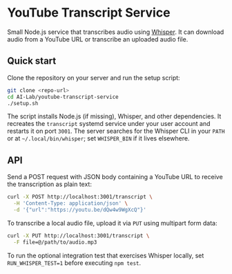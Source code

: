 # YouTube Transcript Service

Small Node.js service that transcribes audio using [Whisper](https://github.com/openai/whisper). It can download audio from a YouTube URL or transcribe an uploaded audio file.

## Quick start

Clone the repository on your server and run the setup script:

```bash
git clone <repo-url>
cd AI-Lab/youtube-transcript-service
./setup.sh
```

The script installs Node.js (if missing), Whisper, and other dependencies. It recreates the `transcript` systemd service under your user account and restarts it on port `3001`.
The server searches for the Whisper CLI in your `PATH` or at `~/.local/bin/whisper`; set `WHISPER_BIN` if it lives elsewhere.

## API

Send a POST request with JSON body containing a YouTube URL to receive the transcription as plain text:

```bash
curl -X POST http://localhost:3001/transcript \
  -H 'Content-Type: application/json' \
  -d '{"url":"https://youtu.be/dQw4w9WgXcQ"}'
```

To transcribe a local audio file, upload it via `PUT` using multipart form data:

```bash
curl -X PUT http://localhost:3001/transcript \
  -F file=@/path/to/audio.mp3
```

To run the optional integration test that exercises Whisper locally, set `RUN_WHISPER_TEST=1` before executing `npm test`.

